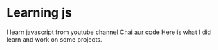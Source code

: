 # Learning js
I learn javascript from youtube channel [Chai aur code](https://www.youtube.com/@chaiaurcode)
Here is what I did learn and work on some projects.
